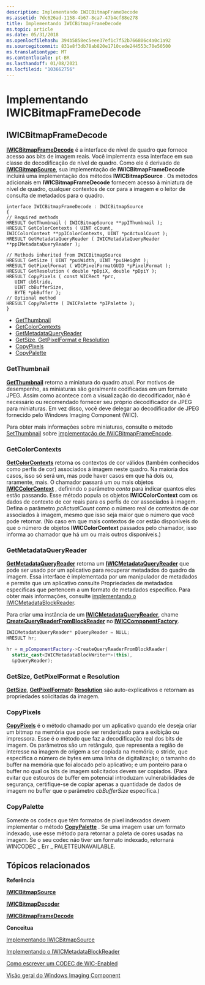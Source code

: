 ```yaml
---
description: Implementando IWICBitmapFrameDecode
ms.assetid: 7dc626ad-1158-4b67-8ca7-47b4cf88e278
title: Implementando IWICBitmapFrameDecode
ms.topic: article
ms.date: 05/31/2018
ms.openlocfilehash: 394b5858ec5eee37ef1c7f52b766806c4a0c1a92
ms.sourcegitcommit: 831e8f3db78ab820e1710cede244553c70e50500
ms.translationtype: MT
ms.contentlocale: pt-BR
ms.lasthandoff: 01/08/2021
ms.locfileid: "103662756"
---
```

# <a name="implementing-iwicbitmapframedecode"></a>Implementando IWICBitmapFrameDecode

## <a name="iwicbitmapframedecode"></a>IWICBitmapFrameDecode

[**IWICBitmapFrameDecode**](/windows/desktop/api/Wincodec/nn-wincodec-iwicbitmapframedecode) é a interface de nível de quadro que fornece acesso aos bits de imagem reais. Você implementa essa interface em sua classe de decodificação de nível de quadro. Como ele é derivado de [**IWICBitmapSource**](/windows/desktop/api/Wincodec/nn-wincodec-iwicbitmapsource), sua implementação de **IWICBitmapFrameDecode** incluirá uma implementação dos métodos **IWICBitmapSource** . Os métodos adicionais em **IWICBitmapFrameDecode** fornecem acesso à miniatura de nível de quadro, qualquer contextos de cor para a imagem e o leitor de consulta de metadados para o quadro.

``` syntax
interface IWICBitmapFrameDecode : IWICBitmapSource
{
// Required methods
HRESULT GetThumbnail ( IWICBitmapSource **ppIThumbnail );
HRESULT GetColorContexts ( UINT cCount, 
IWICColorContext **ppIColorContexts, UINT *pcActualCount );
HRESULT GetMetadataQueryReader ( IWICMetadataQueryReader **ppIMetadataQueryReader );

// Methods inherited from IWICBitmapSource
HRESULT GetSize ( UINT *puiWidth, UINT *puiHeight );
HRESULT GetPixelFormat ( WICPixelFormatGUID *pPixelFormat );
HRESULT GetResolution ( double *pDpiX, double *pDpiY );
HRESULT CopyPixels ( const WICRect *prc, 
   UINT cbStride,
   UINT cbBufferSize, 
   BYTE *pbBuffer );
// Optional method
HRESULT CopyPalette ( IWICPalette *pIPalette );
}
```

-   [GetThumbnail](#getthumbnail)
-   [GetColorContexts](#getcolorcontexts)
-   [GetMetadataQueryReader](#getmetadataqueryreader)
-   [GetSize, GetPixelFormat e Resolution](#getsize-getpixelformat-and-getresolution)
-   [CopyPixels](#copypixels)
-   [CopyPalette](#copypalette)

### <a name="getthumbnail"></a>GetThumbnail

[**GetThumbnail**](/windows/desktop/api/Wincodec/nf-wincodec-iwicbitmapframedecode-getthumbnail) retorna a miniatura do quadro atual. Por motivos de desempenho, as miniaturas são geralmente codificadas em um formato JPEG. Assim como acontece com a visualização do decodificador, não é necessário ou recomendado fornecer seu próprio decodificador de JPEG para miniaturas. Em vez disso, você deve delegar ao decodificador de JPEG fornecido pelo Windows Imaging Component (WIC).

Para obter mais informações sobre miniaturas, consulte o método [SetThumbnail](-wic-imp-iwicbitmapframeencode.md) sobre [implementação de IWICBitmapFrameEncode](-wic-imp-iwicbitmapframeencode.md).

### <a name="getcolorcontexts"></a>GetColorContexts

[**GetColorContexts**](/windows/desktop/api/Wincodec/nf-wincodec-iwicbitmapframedecode-getcolorcontexts) retorna os contextos de cor válidos (também conhecidos como perfis de cor) associados à imagem neste quadro. Na maioria dos casos, isso só será um, mas pode haver casos em que há dois ou, raramente, mais. O chamador passará um ou mais objetos [**IWICColorContext**](/windows/desktop/api/Wincodec/nn-wincodec-iwiccolorcontext) , definindo o parâmetro *conta* para indicar quantos eles estão passando. Esse método popula os objetos **IWICColorContext** com os dados de contexto de cor reais para os perfis de cor associados à imagem. Defina o parâmetro *pcActualCount* como o número real de contextos de cor associados à imagem, mesmo que isso seja maior que o número que você pode retornar. (No caso em que mais contextos de cor estão disponíveis do que o número de objetos **IWICColorContext** passados pelo chamador, isso informa ao chamador que há um ou mais outros disponíveis.)

### <a name="getmetadataqueryreader"></a>GetMetadataQueryReader

[**GetMetadataQueryReader**](/windows/desktop/api/Wincodec/nf-wincodec-iwicbitmapframedecode-getmetadataqueryreader) retorna um [**IWICMetadataQueryReader**](/windows/desktop/api/Wincodec/nn-wincodec-iwicmetadataqueryreader) que pode ser usado por um aplicativo para recuperar metadados do quadro da imagem. Essa interface é implementada por um manipulador de metadados e permite que um aplicativo consulte Propriedades de metadados específicas que pertencem a um formato de metadados específico. Para obter mais informações, consulte [implementando o IWICMetadataBlockReader](-wic-imp-iwicmetadatablockreader.md).

Para criar uma instância de um [**IWICMetadataQueryReader**](/windows/desktop/api/Wincodec/nn-wincodec-iwicmetadataqueryreader), chame [**CreateQueryReaderFromBlockReader**](/windows/desktop/api/Wincodecsdk/nf-wincodecsdk-iwiccomponentfactory-createqueryreaderfromblockreader) no [**IWICComponentFactory**](/windows/desktop/api/Wincodecsdk/nn-wincodecsdk-iwiccomponentfactory).


```C++
IWICMetadataQueryReader* pQueryReader = NULL;
HRESULT hr;

hr = m_pComponentFactory->CreateQueryReaderFromBlockReader( 
  static_cast<IWICMetadataBlockWriter*>(this),
  &pQueryReader);
```



### <a name="getsize-getpixelformat-and-getresolution"></a>GetSize, GetPixelFormat e Resolution

[**GetSize**](/windows/desktop/api/Wincodec/nf-wincodec-iwicbitmapsource-getsize), [**GetPixelFormat**](/windows/desktop/api/Wincodec/nf-wincodec-iwicbitmapsource-getpixelformat)e [**Resolution**](/windows/desktop/api/Wincodec/nf-wincodec-iwicbitmapsource-getresolution) são auto-explicativos e retornam as propriedades solicitadas da imagem.

### <a name="copypixels"></a>CopyPixels

[**CopyPixels**](/windows/desktop/api/Wincodec/nf-wincodec-iwicbitmapsource-copypixels) é o método chamado por um aplicativo quando ele deseja criar um bitmap na memória que pode ser renderizado para a exibição ou impressora. Esse é o método que faz a decodificação real dos bits de imagem. Os parâmetros são um retângulo, que representa a região de interesse na imagem de origem a ser copiada na memória; o stride, que especifica o número de bytes em uma linha de digitalização; o tamanho do buffer na memória que foi alocado pelo aplicativo; e um ponteiro para o buffer no qual os bits de imagem solicitados devem ser copiados. (Para evitar que estouros de buffer em potencial introduzam vulnerabilidades de segurança, certifique-se de copiar apenas a quantidade de dados de imagem no buffer que o parâmetro *cbBufferSize* especifica.)

### <a name="copypalette"></a>CopyPalette

Somente os codecs que têm formatos de pixel indexados devem implementar o método [**CopyPalette**](/windows/desktop/api/Wincodec/nf-wincodec-iwicbitmapsource-copypalette) . Se uma imagem usar um formato indexado, use esse método para retornar a paleta de cores usadas na imagem. Se o seu codec não tiver um formato indexado, retornará WINCODEC \_ Err \_ PALETTEUNAVAILABLE.

## <a name="related-topics"></a>Tópicos relacionados

<dl> <dt>

**Referência**
</dt> <dt>

[**IWICBitmapSource**](/windows/desktop/api/Wincodec/nn-wincodec-iwicbitmapsource)
</dt> <dt>

[**IWICBitmapDecoder**](/windows/desktop/api/Wincodec/nn-wincodec-iwicbitmapdecoder)
</dt> <dt>

[**IWICBitmapFrameDecode**](/windows/desktop/api/Wincodec/nn-wincodec-iwicbitmapframedecode)
</dt> <dt>

**Conceitua**
</dt> <dt>

[Implementando IWICBitmapSource](-wic-imp-iwicbitmapsource.md)
</dt> <dt>

[Implementando o IWICMetadataBlockReader](-wic-imp-iwicmetadatablockreader.md)
</dt> <dt>

[Como escrever um CODEC de WIC-Enabled](-wic-howtowriteacodec.md)
</dt> <dt>

[Visão geral do Windows Imaging Component](-wic-about-windows-imaging-codec.md)
</dt> </dl>

 

 



